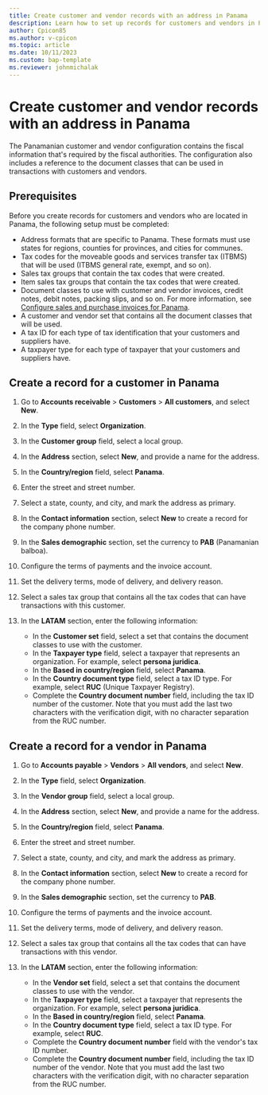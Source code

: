 ```yaml
---
title: Create customer and vendor records with an address in Panama
description: Learn how to set up records for customers and vendors in Panama, including prerequisites and an outline on creating a record for a customer.
author: Cpicon85
ms.author: v-cpicon
ms.topic: article
ms.date: 10/11/2023
ms.custom: bap-template
ms.reviewer: johnmichalak
---
```


# Create customer and vendor records with an address in Panama

The Panamanian customer and vendor configuration contains the fiscal information that's required by the fiscal authorities. The configuration also includes a reference to the document classes that can be used in transactions with customers and vendors.

## Prerequisites

Before you create records for customers and vendors who are located in Panama, the following setup must be completed:

- Address formats that are specific to Panama. These formats must use states for regions, counties for provinces, and cities for communes.
- Tax codes for the moveable goods and services transfer tax (ITBMS) that will be used (ITBMS general rate, exempt, and so on).
- Sales tax groups that contain the tax codes that were created.
- Item sales tax groups that contain the tax codes that were created.
- Document classes to use with customer and vendor invoices, credit notes, debit notes, packing slips, and so on. For more information, see [Configure sales and purchase invoices for Panama](ltm-configure-invoices-panama.md).
- A customer and vendor set that contains all the document classes that will be used.
- A tax ID for each type of tax identification that your customers and suppliers have.
- A taxpayer type for each type of taxpayer that your customers and suppliers have.

## Create a record for a customer in Panama

1. Go to **Accounts receivable** \> **Customers** \> **All customers**, and select **New**.
2. In the **Type** field, select **Organization**.
3. In the **Customer group** field, select a local group.
4. In the **Address** section, select **New**, and provide a name for the address.
5. In the **Country/region** field, select **Panama**.
6. Enter the street and street number.
7. Select a state, county, and city, and mark the address as primary.
8. In the **Contact information** section, select **New** to create a record for the company phone number.
9. In the **Sales demographic** section, set the currency to **PAB** (Panamanian balboa).
10. Configure the terms of payments and the invoice account.
11. Set the delivery terms, mode of delivery, and delivery reason.
12. Select a sales tax group that contains all the tax codes that can have transactions with this customer.
13. In the **LATAM** section, enter the following information:

    - In the **Customer set** field, select a set that contains the document classes to use with the customer.
    - In the **Taxpayer type** field, select a taxpayer that represents an organization. For example, select **persona juridica**.
    - In the **Based in country/region** field, select **Panama**.
    - In the **Country document type** field, select a tax ID type. For example, select **RUC** (Unique Taxpayer Registry).
    - Complete the **Country document number** field, including the tax ID number of the customer. Note that you must add the last two characters with the verification digit, with no character separation from the RUC number.

## Create a record for a vendor in Panama

1. Go to **Accounts payable** \> **Vendors** \> **All vendors**, and select **New**.
2. In the **Type** field, select **Organization**.
3. In the **Vendor group** field, select a local group.
4. In the **Address** section, select **New**, and provide a name for the address.
5. In the **Country/region** field, select **Panama**.
6. Enter the street and street number.
7. Select a state, county, and city, and mark the address as primary.
8. In the **Contact information** section, select **New** to create a record for the company phone number.
9. In the **Sales demographic** section, set the currency to **PAB**.
10. Configure the terms of payments and the invoice account.
11. Set the delivery terms, mode of delivery, and delivery reason.
12. Select a sales tax group that contains all the tax codes that can have transactions with this vendor.
13. In the **LATAM** section, enter the following information:

    - In the **Vendor set** field, select a set that contains the document classes to use with the vendor.
    - In the **Taxpayer type** field, select a taxpayer that represents the organization. For example, select **persona juridica**.
    - In the **Based in country/region** field, select **Panama**.
    - In the **Country document type** field, select a tax ID type. For example, select **RUC**.
    - Complete the **Country document number** field with the vendor's tax ID number.
    - Complete the **Country document number** field, including the tax ID number of the vendor. Note that you must add the last two characters with the verification digit, with no character separation from the RUC number.
